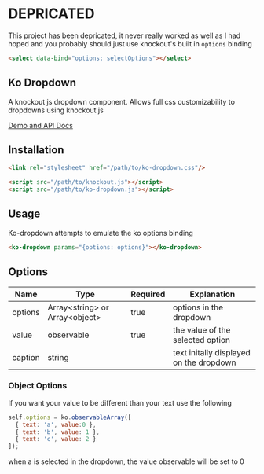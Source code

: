 # DEPRICATED
This project has been depricated, it never really worked as well as I had hoped and you probably should just use knockout's built in `options` binding

```html
<select data-bind="options: selectOptions"></select>
```


## Ko Dropdown
A knockout js dropdown component. Allows full css customizability to dropdowns using knockout js

[Demo and API Docs](https://matthewnitschke.github.io/ko-dropdown/)

## Installation
```html
<link rel="stylesheet" href="/path/to/ko-dropdown.css"/>

<script src="/path/to/knockout.js"></script>
<script src="/path/to/ko-dropdown.js"></script>
```

## Usage
Ko-dropdown attempts to emulate the ko options binding

```html
<ko-dropdown params="{options: options}"></ko-dropdown>
```

## Options

| Name | Type | Required | Explanation |
|------|------|----------|-------------|
| options | Array\<string\> or Array\<object\> | true | options in the dropdown |
| value | observable | true | the value of the selected option |
| caption | string |  | text initally displayed on the dropdown |

### Object Options
If you want your value to be different than your text use the following

```javascript
self.options = ko.observableArray([
  { text: 'a', value:0 },
  { text: 'b', value: 1 },
  { text: 'c', value: 2 }
]);
```
when a is selected in the dropdown, the value observable will be set to 0

